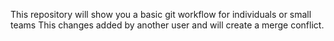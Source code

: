 This repository will show you a basic git workflow for individuals or small teams
This changes added by another user and will create a merge conflict. 
